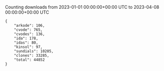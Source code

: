 
Counting downloads from 2023-01-01 00:00:00+00:00 UTC to 2023-04-08 00:00:00+00:00 UTC

```
{
    "arkode": 106,
    "cvode": 765,
    "cvodes": 136,
    "ida": 178,
    "idas": 80,
    "kinsol": 97,
    "sundials": 10205,
    "clones": 33285,
    "total": 44852
}
```

